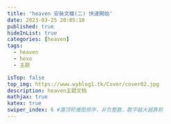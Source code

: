 ```yaml
---
title: 'heaven 安裝文檔(二) 快速開始'
date: 2023-03-25 20:05:10
published: true
hideInList: true
categories: [heaven]
tags:
  - heaven
  - hexo
  - 主题

isTop: false
top_img: https://www.wyblog1.tk/Cover/cover02.jpg
description: heaven主题文档
mathjax: true
katex: true
swiper_index: 6 #置顶轮播图顺序，非负整数，数字越大越靠前
---
```

